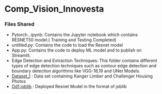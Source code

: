 # Comp_Vision_Innovesta
### Files Shared
- Pytorch...ipynb: Contains the Jupyter notebook which contains RESNET50 model.( Training and Testing Completed)
- untitled.py:  Contains the code to load the Resnet model
- App.py: Contains the code to deploy ML model and to publish on Streamlit.
- Edge Detection and Extraction Techniques: This folder contains different types of edge detection techniques such as contour edge detection and boundary detection algorithms like VGG-16,19 and UNet Models.
- [Dataset_1](https://drive.google.com/drive/folders/1_y1f7meXf7XpONuVd_NktbBsc8UFYsoN) : Data set containing Kanger Limber and Challenger Housing Photos 
- [Od1.joblib](https://drive.google.com/file/d/1yyF10K-DcBplnBz7em4eMl_hBoIrPOaz/view?usp=drivesdk) : Deployed Resnet Model in the format of joblib  


